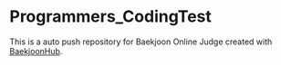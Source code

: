 # Programmers_CodingTest
This is a auto push repository for Baekjoon Online Judge created with [BaekjoonHub](https://github.com/BaekjoonHub/BaekjoonHub).
